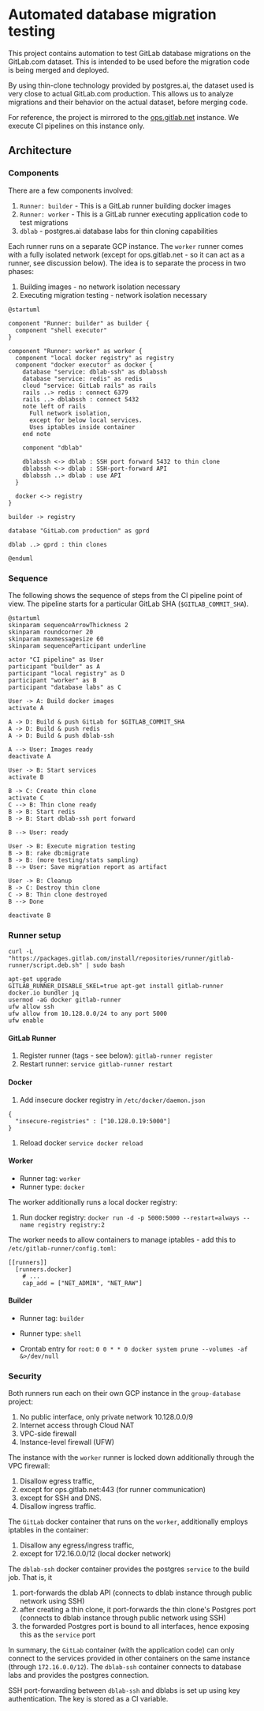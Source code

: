 # Automated database migration testing

This project contains automation to test GitLab database migrations on the GitLab.com dataset. This is intended to be used before the migration code is being merged and deployed.

By using thin-clone technology provided by postgres.ai, the dataset used is very close to actual GitLab.com production. This allows us to analyze migrations and their behavior on the actual dataset, before merging code.

For reference, the project is mirrored to the [ops.gitlab.net](https://ops.gitlab.net/gitlab-com/database-team/migration-testing) instance. We execute CI pipelines on this instance only.

## Architecture

### Components

There are a few components involved:

1. `Runner: builder` - This is a GitLab runner building docker images
1. `Runner: worker` - This is a GitLab runner executing application code to test migrations
1. `dblab` - postgres.ai database labs for thin cloning capabilities

Each runner runs on a separate GCP instance. The `worker` runner comes with a fully isolated network (except for ops.gitlab.net - so it can act as a runner, see discussion below). The idea is to separate the process in two phases:

1. Building images - no network isolation necessary
1. Executing migration testing - network isolation necessary

```plantuml
@startuml

component "Runner: builder" as builder {
  component "shell executor"
}

component "Runner: worker" as worker {
  component "local docker registry" as registry
  component "docker executor" as docker {
    database "service: dblab-ssh" as dblabssh
    database "service: redis" as redis
    cloud "service: GitLab rails" as rails
    rails ..> redis : connect 6379
    rails ..> dblabssh : connect 5432
    note left of rails
      Full network isolation,
      except for below local services.
      Uses iptables inside container
    end note

    component "dblab"

    dblabssh <-> dblab : SSH port forward 5432 to thin clone
    dblabssh <-> dblab : SSH-port-forward API
    dblabssh ..> dblab : use API
  }

  docker <-> registry
}

builder -> registry

database "GitLab.com production" as gprd

dblab ..> gprd : thin clones

@enduml
```

### Sequence

The following shows the sequence of steps from the CI pipeline point of view. The pipeline starts for a particular GitLab SHA (`$GITLAB_COMMIT_SHA`).

```plantuml
@startuml
skinparam sequenceArrowThickness 2
skinparam roundcorner 20
skinparam maxmessagesize 60
skinparam sequenceParticipant underline

actor "CI pipeline" as User
participant "builder" as A
participant "local registry" as D
participant "worker" as B
participant "database labs" as C

User -> A: Build docker images
activate A

A -> D: Build & push GitLab for $GITLAB_COMMIT_SHA
A -> D: Build & push redis
A -> D: Build & push dblab-ssh

A --> User: Images ready
deactivate A

User -> B: Start services
activate B

B -> C: Create thin clone
activate C
C --> B: Thin clone ready
B -> B: Start redis
B -> B: Start dblab-ssh port forward

B --> User: ready

User -> B: Execute migration testing
B -> B: rake db:migrate
B -> B: (more testing/stats sampling)
B --> User: Save migration report as artifact

User -> B: Cleanup
B -> C: Destroy thin clone
C -> B: Thin clone destroyed
B --> Done

deactivate B
```

### Runner setup


```
curl -L "https://packages.gitlab.com/install/repositories/runner/gitlab-runner/script.deb.sh" | sudo bash

apt-get upgrade
GITLAB_RUNNER_DISABLE_SKEL=true apt-get install gitlab-runner docker.io bundler jq
usermod -aG docker gitlab-runner
ufw allow ssh
ufw allow from 10.128.0.0/24 to any port 5000
ufw enable
```

#### GitLab Runner

1. Register runner (tags - see below): `gitlab-runner register`
1. Restart runner: `service gitlab-runner restart`

#### Docker

1. Add insecure docker registry in `/etc/docker/daemon.json`
```
{
  "insecure-registries" : ["10.128.0.19:5000"]
}
```
1. Reload docker `service docker reload`

#### Worker

* Runner tag: `worker`
* Runner type: `docker`

The worker additionally runs a local docker registry:

1. Run docker registry: `docker run -d -p 5000:5000 --restart=always --name registry registry:2`

The worker needs to allow containers to manage iptables - add this to `/etc/gitlab-runner/config.toml`:

```
[[runners]]
  [runners.docker]
    # ...
    cap_add = ["NET_ADMIN", "NET_RAW"]
```

#### Builder

* Runner tag: `builder`
* Runner type: `shell`

* Crontab entry for `root`: `0 0 * * 0 docker system prune --volumes -af &>/dev/null`


### Security

Both runners run each on their own GCP instance in the `group-database` project:

1. No public interface, only private network 10.128.0.0/9
1. Internet access through Cloud NAT
1. VPC-side firewall
1. Instance-level firewall (UFW)

The instance with the `worker` runner is locked down additionally through the VPC firewall:
1. Disallow egress traffic,
1. except for ops.gitlab.net:443 (for runner communication)
1. except for SSH and DNS.
1. Disallow ingress traffic.

The `GitLab` docker container that runs on the `worker`, additionally employs iptables in the container:
1. Disallow any egress/ingress traffic,
1. except for 172.16.0.0/12 (local docker network)

The `dblab-ssh` docker container provides the postgres `service` to the build job. That is, it
1. port-forwards the dblab API (connects to dblab instance through public network using SSH)
1. after creating a thin clone, it port-forwards the thin clone's Postgres port (connects to dblab instance through public network using SSH)
1. the forwarded Postgres port is bound to all interfaces, hence exposing this as the `service` port

In summary, the `GitLab` container (with the application code) can only connect to the services provided in other containers on the same instance (through `172.16.0.0/12`).
The `dblab-ssh` container connects to database labs and provides the postgres connection.

SSH port-forwarding between `dblab-ssh` and dblabs is set up using key authentication. The key is stored as a CI variable.
